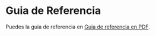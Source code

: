 # Guia de Referencia

Puedes la guia de referencia en [Guia de referencia en PDF](Guia_de_Referencia.pdf).
